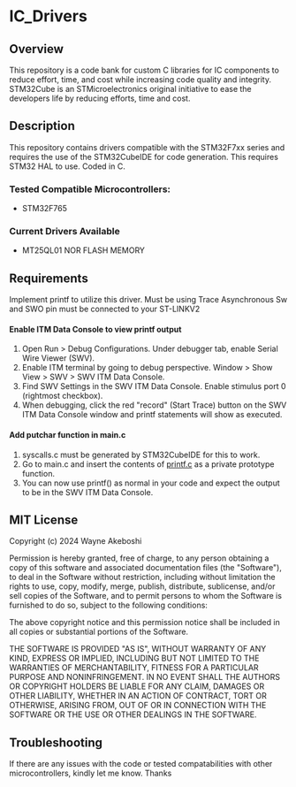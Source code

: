 # IC_Drivers
## Overview
This repository is a code bank for custom C libraries for IC components to reduce effort, time, and cost while increasing code quality and integrity.
STM32Cube is an STMicroelectronics original initiative to ease the developers life by reducing efforts, time and cost.

## Description
This repository contains drivers compatible with the STM32F7xx series and requires the use of the STM32CubeIDE for code generation. This requires STM32 HAL to use. Coded in C.

### Tested Compatible Microcontrollers:
- STM32F765

### Current Drivers Available
- MT25QL01 NOR FLASH MEMORY

## Requirements
Implement printf to utilize this driver. Must be using Trace Asynchronous Sw and SWO pin must be connected to your ST-LINKV2
#### Enable ITM Data Console to view printf output
1. Open Run > Debug Configurations. Under debugger tab, enable Serial Wire Viewer (SWV).
2. Enable ITM terminal by going to debug perspective. Window > Show View > SWV > SWV ITM Data Console.
3. Find SWV Settings in the SWV ITM Data Console. Enable stimulus port 0 (rightmost checkbox).
4. When debugging, click the red "record" (Start Trace) button on the SWV ITM Data Console window and printf statements will show as executed.

#### Add putchar function in main.c
1. syscalls.c must be generated by STM32CubeIDE for this to work.
2. Go to main.c and insert the contents of [printf.c](https://github.com/Waynsday/IC_Drivers/blob/main/printf.c) as a private prototype function.
3. You can now use printf() as normal in your code and expect the output to be in the SWV ITM Data Console.

## MIT License

Copyright (c) 2024 Wayne Akeboshi

Permission is hereby granted, free of charge, to any person obtaining a copy
of this software and associated documentation files (the "Software"), to deal
in the Software without restriction, including without limitation the rights
to use, copy, modify, merge, publish, distribute, sublicense, and/or sell
copies of the Software, and to permit persons to whom the Software is
furnished to do so, subject to the following conditions:

The above copyright notice and this permission notice shall be included in all
copies or substantial portions of the Software.

THE SOFTWARE IS PROVIDED "AS IS", WITHOUT WARRANTY OF ANY KIND, EXPRESS OR
IMPLIED, INCLUDING BUT NOT LIMITED TO THE WARRANTIES OF MERCHANTABILITY,
FITNESS FOR A PARTICULAR PURPOSE AND NONINFRINGEMENT. IN NO EVENT SHALL THE
AUTHORS OR COPYRIGHT HOLDERS BE LIABLE FOR ANY CLAIM, DAMAGES OR OTHER
LIABILITY, WHETHER IN AN ACTION OF CONTRACT, TORT OR OTHERWISE, ARISING FROM,
OUT OF OR IN CONNECTION WITH THE SOFTWARE OR THE USE OR OTHER DEALINGS IN THE
SOFTWARE.

## Troubleshooting
If there are any issues with the code or tested compatabilities with other microcontrollers, kindly let me know. Thanks

